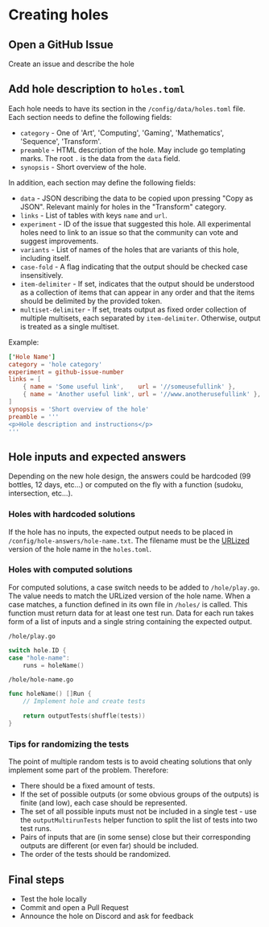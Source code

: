 # Creating holes

## Open a GitHub Issue

Create an issue and describe the hole

## Add hole description to `holes.toml`

Each hole needs to have its section in the `/config/data/holes.toml` file.
Each section needs to define the following fields:

- `category` - One of 'Art', 'Computing', 'Gaming', 'Mathematics', 'Sequence', 'Transform'.
- `preamble` - HTML description of the hole. May include go templating marks. The root `.` is the data from the `data` field.
- `synopsis` - Short overview of the hole.

In addition, each section may define the following fields:

- `data` - JSON describing the data to be copied upon pressing "Copy as JSON". Relevant mainly for holes in the "Transform" category.
- `links` - List of tables with keys `name` and `url`.
- `experiment` - ID of the issue that suggested this hole. All experimental holes need to link to an issue so that the community can vote and suggest improvements.
- `variants` - List of names of the holes that are variants of this hole, including itself.
- `case-fold` - A flag indicating that the output should be checked case insensitively.
- `item-delimiter` - If set, indicates that the output should be understood as a collection of items that can appear in any order and that the items should be delimited by the provided token.
- `multiset-delimiter` - If set, treats output as fixed order collection of multiple multisets, each separated by `item-delimiter`. Otherwise, output is treated as a single multiset.

Example:

```toml
['Hole Name']
category = 'hole category'
experiment = github-issue-number
links = [
    { name = 'Some useful link',    url = '//someusefullink' },
    { name = 'Another useful link', url = '//www.anotherusefullink' },
]
synopsis = 'Short overview of the hole'
preamble = '''
<p>Hole description and instructions</p>
'''
```

## Hole inputs and expected answers

Depending on the new hole design, the answers could be hardcoded (99 bottles, 12 days, etc...) or computed on the fly with a function (sudoku, intersection, etc...).

### Holes with hardcoded solutions

If the hole has no inputs, the expected output needs to be placed in `/config/hole-answers/hole-name.txt`. The filename must be the [URLized](https://github.com/code-golf/code-golf/blob/master/config/config.go#L13) version of the hole name in the `holes.toml`.

### Holes with computed solutions

For computed solutions, a case switch needs to be added to `/hole/play.go`. The value needs to match the URLized version of the hole name. When a case matches, a function defined in its own file in `/holes/` is called.
This function must return data for at least one test run. Data for each run takes form of a list of inputs and a single string containing the expected output.

`/hole/play.go`

```go
switch hole.ID {
case "hole-name":
    runs = holeName()
```

`/hole/hole-name.go`

```go
func holeName() []Run {
    // Implement hole and create tests

    return outputTests(shuffle(tests))
}
```

### Tips for randomizing the tests

The point of multiple random tests is to avoid cheating solutions that only implement some part of the problem.
Therefore:

- There should be a fixed amount of tests.
- If the set of possible outputs (or some obvious groups of the outputs) is finite (and low), each case should be represented.
- The set of all possible inputs must not be included in a single test - use the `outputMultirunTests` helper function to split the list of tests into two test runs.
- Pairs of inputs that are (in some sense) close but their corresponding outputs are different (or even far) should be included.
- The order of the tests should be randomized.

## Final steps

- Test the hole locally
- Commit and open a Pull Request
- Announce the hole on Discord and ask for feedback
